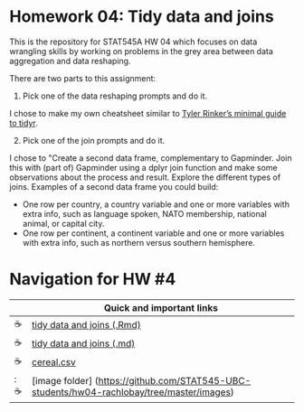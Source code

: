 # Homework 04: Tidy data and joins

This is the repository for STAT545A HW 04 which focuses on data wrangling skills by working on problems in the grey area between data aggregation and data reshaping.

There are two parts to this assignment:

1) Pick one of the data reshaping prompts and do it.

I chose to make my own cheatsheet similar to [Tyler Rinker’s minimal guide to tidyr](https://github.com/trinker/tidyr_in_a_nutshell).

2) Pick one of the join prompts and do it.

I chose to "Create a second data frame, complementary to Gapminder. Join this with (part of) Gapminder using a dplyr join function and make some observations about the process and result. Explore the different types of joins. Examples of a second data frame you could build:
  - One row per country, a country variable and one or more variables with extra info, such as language spoken, NATO membership, national animal, or capital city.
  - One row per continent, a continent variable and one or more variables with extra info, such as northern versus southern hemisphere.

# Navigation for HW #4


|               | Quick and important links|
| ------------- |-------------|
|  :coffee: | [tidy data and joins (.Rmd)](https://github.com/STAT545-UBC-students/hw04-rachlobay/blob/master/STAT545-HW04-Tidy-data-and-joins.Rmd)| 
|  :coffee: | [tidy data and joins (.md)](https://github.com/STAT545-UBC-students/hw04-rachlobay/blob/master/STAT545-HW04-Tidy-data-and-joins.md)| 
|  :coffee: | [cereal.csv](https://github.com/STAT545-UBC-students/hw04-rachlobay/blob/master/cereal.csv)| 
| ::coffee:  | [image folder] (https://github.com/STAT545-UBC-students/hw04-rachlobay/tree/master/images)|

